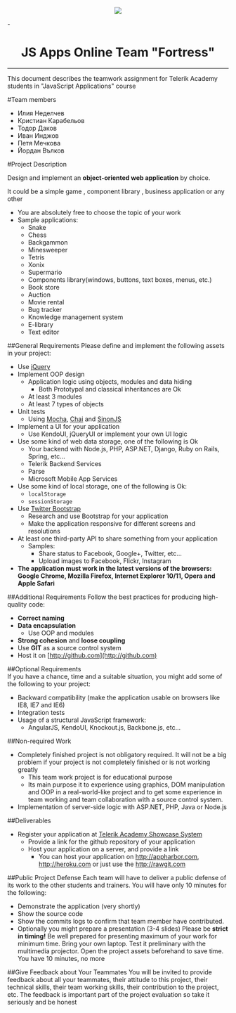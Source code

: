  <p align="center"><a href="http://telerikacademy.com//"><img src="https://github.com/tddold/Telerik-Academy/blob/master/Programming%20with%20C%23/1.%20C%23%20Fundamentals%20I/Presentation/Telerik.png" /></a></p>
 
-<h1 align="center">JS Apps Online Team "Fortress"</h1>
*****************************************

This document describes the teamwork assignment for Telerik Academy students in "JavaScript Applications" course

#Team members
* Илия Неделчев
* Кристиан Карабельов
* Тодор Даков
* Иван Инджов
* Петя Мечкова
* Йордан Вълков

#Project Description

Design and implement an **object-oriented web application** by choice.

It could be a simple game , component library , business application or any other
*   You are absolutely free to choose the topic of your work
*   Sample applications:
    *   Snake
    *   Chess
    *   Backgammon
    *   Minesweeper
    *   Tetris
    *   Xonix
    *   Supermario
    *   Components library(windows, buttons, text boxes, menus, etc.)
    *   Book store
    *   Auction
    *   Movie rental
    *   Bug tracker
    *   Knowledge management system
    *   E-library
    *   Text editor

##General Requirements
Please define and implement the following assets in your project:
*   Use [jQuery](https://jquery.com/)
*   Implement OOP design
    *   Application logic using objects, modules and data hiding
        *   Both Prototypal and classical inheritances are Ok
    *   At least 3 modules
    *   At least 7 types of objects
*   Unit tests
    *   Using [Mocha](http://mochajs.org/), [Chai](http://chaijs.com/) and [SinonJS](http://sinonjs.org/)
*   Implement a UI for your application 
    *   Use KendoUI, jQueryUI or implement your own UI logic
*   Use some kind of web data storage, one of the following is Ok
    *   Your backend with Node.js, PHP, ASP.NET, Django, Ruby on Rails, Spring, etc...
    *   Telerik Backend Services
    *   Parse
    *   Microsoft Mobile App Services
*   Use some kind of local storage, one of the following is Ok:
    *   `localStorage`
    *   `sessionStorage`
*   Use [Twitter Bootstrap](http://getbootstrap.com/)
    *   Research and use Bootstrap for your application
    *   Make the application responsive for different screens and resolutions
*   At least one third-party API to share something from your application
    *   Samples:
        *   Share status to Facebook, Google+, Twitter, etc...
        *   Upload images to Facebook, Flickr, Instagram             
*   **The application must work in the latest versions of the browsers: Google Chrome, Mozilla Firefox, Internet Explorer 10/11, Opera and Apple Safari**

##Additional Requirements
Follow the best practices for producing high-quality code: 
*   **Correct naming**
*   **Data encapsulation**
    *   Use OOP and modules
*   **Strong cohesion** and **loose coupling**
*   Use **GIT** as a source control system
*   Host it on [http://github.com](http://github.com)

##Optional Requirements    
If you have a chance, time and a suitable situation, you might add some of the following to your project:
*   Backward compatibility (make the application usable on browsers like IE8, IE7 and IE6)
*   Integration tests
*   Usage of a structural JavaScript framework:
    *   AngularJS, KendoUI, Knockout.js, Backbone.js, etc...

##Non-required Work
*   Completely finished project is not obligatory required. It will not be a big problem if your project is not completely finished or is not working greatly
    *   This team work project is for educational purpose
    *   Its main purpose it to experience using graphics, DOM manipulation and OOP in a real-world-like project and to get some experience in team working and team collaboration with a source control system.
*   Implementation of server-side logic with ASP.NET, PHP, Java or Node.js

##Deliverables

*   Register your application at [Telerik Academy Showcase System](http://best.telerikacademy.com)
    *   Provide a link for the github repository of your application
    *   Host your application on a server, and provide a link
        *   You can host your application on http://appharbor.com, http://heroku.com or just use the http://rawgit.com

##Public Project Defense
Each team will have to deliver a public defense of its work to the other students and trainers. You will have only 10 minutes for the following:
*   Demonstrate the application (very shortly)
*   Show the source code
*   Show the commits logs to confirm that team member have contributed.
*   Optionally you might prepare a presentation (3-4 slides)
Please be **strict in timing!** Be well prepared for presenting maximum of your work for minimum time. Bring your own laptop. Test it preliminary with the multimedia projector. Open the project assets beforehand to save time. You have 10 minutes, no more

##Give Feedback about Your Teammates
You will be invited to provide feedback about all your teammates, their attitude to this project, their technical skills, their team working skills, their contribution to the project, etc. The feedback is important part of the project evaluation so take it seriously and be honest
